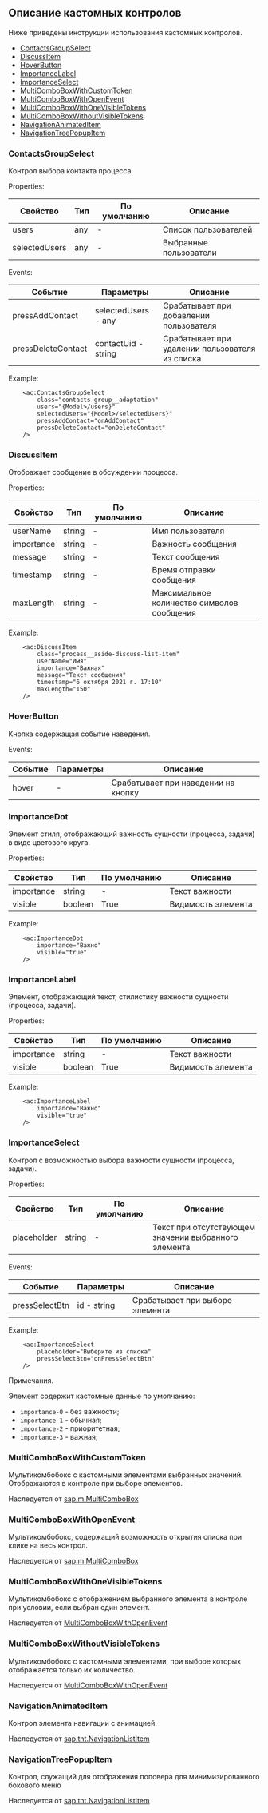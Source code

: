 ## Описание кастомных контролов

Ниже приведены инструкции использования кастомных контролов.

- [ContactsGroupSelect](#contactGroupSelect)
- [DiscussItem](#discussItem)
- [HoverButton](#hoverButton)
- [ImportanceLabel](#importanceLabel)
- [ImportanceSelect](#importanceSelect)
- [MultiComboBoxWithCustomToken](#multiComboBoxWithCustomToken)
- [MultiComboBoxWithOpenEvent](#multiComboBoxWithOpenEvent)
- [MultiComboBoxWithOneVisibleTokens](#multiComboBoxWithOneVisibleTokens)
- [MultiComboBoxWithoutVisibleTokens](#multiComboBoxWithoutVisibleTokens)
- [NavigationAnimatedItem](#navigationAnimatedItem)
- [NavigationTreePopupItem](#navigationTreePopupItem)

### <a id="contactGroupSelect">ContactsGroupSelect</a>

Контрол выбора контакта процесса.

Properties:

| Cвойство      | Тип | По умолчанию | Описание               |
| ------------- | --- | ------------ | ---------------------- |
| users         | any | -            | Список пользователей   |
| selectedUsers | any | -            | Выбранные пользователи |

Events:

| Событие            | Параметры           | Описание                                        |
| ------------------ | ------------------- | ----------------------------------------------- |
| pressAddContact    | selectedUsers - any | Срабатывает при добавлении пользователя         |
| pressDeleteContact | contactUid - string | Срабатывает при удалении пользователя из списка |

Example:

        <ac:ContactsGroupSelect
            class="contacts-group__adaptation"
            users="{Model>/users}"
            selectedUsers="{Model>/selectedUsers}"
            pressAddContact="onAddContact"
            pressDeleteContact="onDeleteContact"
        />

### <a id="discussItem">DiscussItem</a>

Отображает сообщение в обсуждении процесса.

Properties:

| Cвойство   | Тип    | По умолчанию | Описание                                   |
| ---------- | ------ | ------------ | ------------------------------------------ |
| userName   | string | -            | Имя пользователя                           |
| importance | string | -            | Важность сообщения                         |
| message    | string | -            | Текст сообщения                            |
| timestamp  | string | -            | Время отправки сообщения                   |
| maxLength  | string | -            | Максимальное количество символов сообщения |

Example:

        <ac:DiscussItem
            class="process__aside-discuss-list-item"
            userName="Имя"
            importance="Важная"
            message="Текст сообщения"
            timestamp="6 октября 2021 г. 17:10"
            maxLength="150"
        />

### <a id="hoverButton">HoverButton</a>

Кнопка содержащая событие наведения.

Events:

| Событие | Параметры | Описание                            |
| ------- | --------- | ----------------------------------- |
| hover   | -         | Срабатывает при наведении на кнопку |

### <a id="importanceDot">ImportanceDot</a>

Элемент стиля, отображающий важность сущности (процесса, задачи) в виде цветового круга.

Properties:

| Cвойство   | Тип     | По умолчанию | Описание           |
| ---------- | ------- | ------------ | ------------------ |
| importance | string  | -            | Текст важности     |
| visible    | boolean | True         | Видимость элемента |

Example:

        <ac:ImportanceDot
            importance="Важно"
            visible="true"
        />

### <a id="importanceLabel">ImportanceLabel</a>

Элемент, отображающий текст, стилистику важности сущности (процесса, задачи).

Properties:

| Cвойство   | Тип     | По умолчанию | Описание           |
| ---------- | ------- | ------------ | ------------------ |
| importance | string  | -            | Текст важности     |
| visible    | boolean | True         | Видимость элемента |

Example:

        <ac:ImportanceLabel
            importance="Важно"
            visible="true"
        />

### <a id="importanceSelect">ImportanceSelect</a>

Контрол с возможностью выбора важности сущности (процесса, задачи).

Properties:

| Cвойство    | Тип    | По умолчанию | Описание                                             |
| ----------- | ------ | ------------ | ---------------------------------------------------- |
| placeholder | string | -            | Текст при отсутствующем значении выбранного элемента |

Events:

| Событие        | Параметры   | Описание                        |
| -------------- | ----------- | ------------------------------- |
| pressSelectBtn | id - string | Срабатывает при выборе элемента |

Example:

        <ac:ImportanceSelect
            placeholder="Выберите из списка"
            pressSelectBtn="onPressSelectBtn"
        />

Примечания.

Элемент содержит кастомные данные по умолчанию:

- `importance-0` - без важности;
- `importance-1` - обычная;
- `importance-2` - приоритетная;
- `importance-3` - важная;

### <a id="multiComboBoxWithCustomToken">MultiComboBoxWithCustomToken</a>

Мультикомбобокс с кастомными элементами выбранных значений. Отображаются в контроле при выборе элементов.

Наследуется от [sap.m.MultiComboBox](https://sapui5.hana.ondemand.com/#/api/sap.m.MultiComboBox)

### <a id="multiComboBoxWithOpenEvent">MultiComboBoxWithOpenEvent</a>

Мультикомбобокс, содержащий возможность открытия списка при клике на весь контрол.

Наследуется от [sap.m.MultiComboBox](https://sapui5.hana.ondemand.com/#/api/sap.m.MultiComboBox)

### <a id="multiComboBoxWithOneVisibleTokens">MultiComboBoxWithOneVisibleTokens</a>

Мультикомбобокс с отображением выбранного элемента в контроле при условии, если выбран один элемент.

Наследуется от [MultiComboBoxWithOpenEvent](#multiComboBoxWithOpenEvent)

### <a id="multiComboBoxWithoutVisibleTokens">MultiComboBoxWithoutVisibleTokens</a>

Мультикомбобокс с кастомными элементами, при выборе которых отображается только их количество.

Наследуется от [MultiComboBoxWithOpenEvent](#multiComboBoxWithOpenEvent)

### <a id="navigationAnimatedItem">NavigationAnimatedItem</a>

Контрол элемента навигации с анимацией.

Наследуется от [sap.tnt.NavigationListItem](https://sapui5.hana.ondemand.com/#/api/sap.tnt.NavigationListItem)

### <a id="navigationTreePopupItem">NavigationTreePopupItem</a>

Контрол, служащий для отображения поповера для минимизированного бокового меню

Наследуется от [sap.tnt.NavigationListItem](https://sapui5.hana.ondemand.com/#/api/sap.tnt.NavigationListItem)

